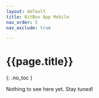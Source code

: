 ```yaml
---
layout: default
title: BitBox App Mobile
nav_order: 5
nav_exclude: true

---
```


# {{page.title}}
{: .no_toc }

Nothing to see here yet. Stay tuned!
